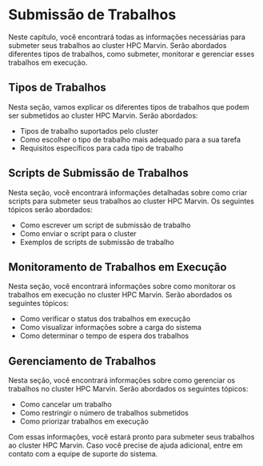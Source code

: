 # Submissão de Trabalhos

Neste capítulo, você encontrará todas as informações necessárias para submeter seus trabalhos ao cluster HPC Marvin. Serão abordados diferentes tipos de trabalhos, como submeter, monitorar e gerenciar esses trabalhos em execução.

## Tipos de Trabalhos

Nesta seção, vamos explicar os diferentes tipos de trabalhos que podem ser submetidos ao cluster HPC Marvin. Serão abordados:

- Tipos de trabalho suportados pelo cluster
- Como escolher o tipo de trabalho mais adequado para a sua tarefa
- Requisitos específicos para cada tipo de trabalho

## Scripts de Submissão de Trabalhos

Nesta seção, você encontrará informações detalhadas sobre como criar scripts para submeter seus trabalhos ao cluster HPC Marvin. Os seguintes tópicos serão abordados:

- Como escrever um script de submissão de trabalho
- Como enviar o script para o cluster
- Exemplos de scripts de submissão de trabalho

## Monitoramento de Trabalhos em Execução

Nesta seção, você encontrará informações sobre como monitorar os trabalhos em execução no cluster HPC Marvin. Serão abordados os seguintes tópicos:

- Como verificar o status dos trabalhos em execução
- Como visualizar informações sobre a carga do sistema
- Como determinar o tempo de espera dos trabalhos

## Gerenciamento de Trabalhos

Nesta seção, você encontrará informações sobre como gerenciar os trabalhos no cluster HPC Marvin. Serão abordados os seguintes tópicos:

- Como cancelar um trabalho
- Como restringir o número de trabalhos submetidos
- Como priorizar trabalhos em execução

Com essas informações, você estará pronto para submeter seus trabalhos ao cluster HPC Marvin. Caso você precise de ajuda adicional, entre em contato com a equipe de suporte do sistema.
